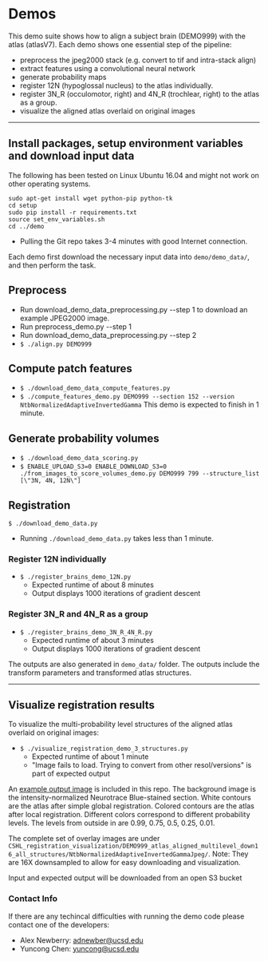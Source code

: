 # Demos

This demo suite shows how to align a subject brain (DEMO999) with the atlas (atlasV7). 
Each demo shows one essential step of the pipeline:
- preprocess the jpeg2000 stack (e.g. convert to tif and intra-stack align)
- extract features using a convolutional neural network
- generate probability maps
- register 12N (hypoglossal nucleus) to the atlas individually.
- register 3N_R (occulomotor, right) and 4N_R (trochlear, right) to the atlas as a group.
- visualize the aligned atlas overlaid on original images

---------------------------

## Install packages, setup environment variables and download input data

The following has been tested on Linux Ubuntu 16.04 and might not work on other operating systems.

```
sudo apt-get install wget python-pip python-tk
cd setup
sudo pip install -r requirements.txt
source set_env_variables.sh
cd ../demo
```
* Pulling the Git repo takes 3-4 minutes with good Internet connection.

Each demo first download the necessary input data into `demo/demo_data/`, and then perform the task.


## Preprocess
- Run download_demo_data_preprocessing.py --step 1 to download an example JPEG2000 image.
- Run preprocess_demo.py --step 1
- Run download_demo_data_preprocessing.py --step 2
- `$ ./align.py DEMO999`

## Compute patch features
- `$ ./download_demo_data_compute_features.py`
- `$ ./compute_features_demo.py DEMO999 --section 152 --version NtbNormalizedAdaptiveInvertedGamma`
This demo is expected to finish in 1 minute.

## Generate probability volumes
- `$ ./download_demo_data_scoring.py`
- `$ ENABLE_UPLOAD_S3=0 ENABLE_DOWNLOAD_S3=0 ./from_images_to_score_volumes_demo.py DEMO999 799 --structure_list [\"3N, 4N, 12N\"]`

## Registration
`$ ./download_demo_data.py`
* Running `./download_demo_data.py` takes less than 1 minute.

### Register 12N individually
- `$ ./register_brains_demo_12N.py`
  - Expected runtime of about 8 minutes
  - Output displays 1000 iterations of gradient descent

### Register 3N_R and 4N_R as a group
- `$ ./register_brains_demo_3N_R_4N_R.py`
  - Expected runtime of about 3 minutes
  - Output displays 1000 iterations of gradient descent

The outputs are also generated in `demo_data/` folder. The outputs include the transform parameters and transformed atlas structures.

------------------------

## Visualize registration results

To visualize the multi-probability level structures of the aligned atlas overlaid on original images:
- `$ ./visualize_registration_demo_3_structures.py`
  - Expected runtime of about 1 minute
  - "Image fails to load. Trying to convert from other resol/versions" is part of expected output

An [example output image](example_atlas_overlay.jpg) is included in this repo.
The background image is the intensity-normalized Neurotrace Blue-stained section.
White contours are the atlas after simple global registration.
Colored contours are the atlas after local registration. Different colors correspond to different probability levels. The  levels from outside in are 0.99, 0.75, 0.5, 0.25, 0.01.

The complete set of overlay images are under `CSHL_registration_visualization/DEMO999_atlas_aligned_multilevel_down16_all_structures/NtbNormalizedAdaptiveInvertedGammaJpeg/`. Note: They are 16X downsampled to allow for easy downloading and visualization.


Input and expected output will be downloaded from an open S3 bucket


### Contact Info

If there are any techincal difficulties with running the demo code please contact one of the developers:
* Alex Newberry: adnewber@ucsd.edu
* Yuncong Chen: yuncong@ucsd.edu 
